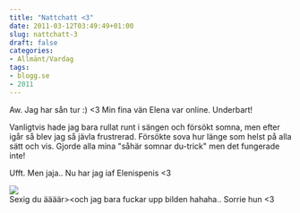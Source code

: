 ```yaml
---
title: "Nattchatt <3"
date: 2011-03-12T03:49:49+01:00
slug: nattchatt-3
draft: false
categories:
- Allmänt/Vardag
tags:
- blogg.se
- 2011
---
```

Aw. Jag har sån tur :) <3 Min fina vän Elena var online. Underbart!  
  
Vanligtvis hade jag bara rullat runt i sängen och försökt somna, men efter igår så blev jag så jävla frustrerad. Försökte sova hur länge som helst på alla sätt och vis. Gjorde alla mina "såhär somnar du-trick" men det fungerade inte!  
  
Ufft. Men jaja.. Nu har jag iaf Elenispenis <3  
  
![](/assets/images/blogg.se/dsc00758_137124195.jpg)  
Sexig du äääär><och jag bara fuckar upp bilden hahaha.. Sorrie hun <3